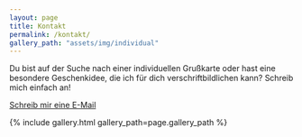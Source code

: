 ```yaml
---
layout: page
title: Kontakt
permalink: /kontakt/
gallery_path: "assets/img/individual"
---
```


Du bist auf der Suche nach einer individuellen Grußkarte oder hast eine
besondere Geschenkidee, die ich für dich verschriftbildlichen kann? Schreib mich
einfach an!

<a class="button" href="mailto:{{ site.data.social.email_address }}">
  <i class="fa fa-envelope-o fa-fw"></i> Schreib mir eine E-Mail
</a>

{% include gallery.html gallery_path=page.gallery_path %}
